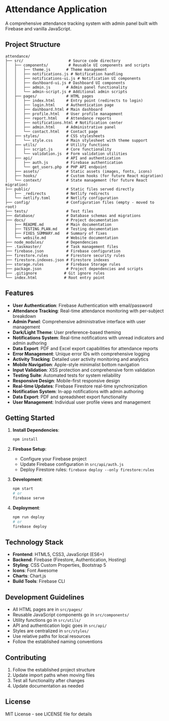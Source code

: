 # Attendance Application

A comprehensive attendance tracking system with admin panel built with Firebase and vanilla JavaScript.

## Project Structure

```
attendance/
├── src/                    # Source code directory
│   ├── components/         # Reusable UI components and scripts
│   │   ├── theme.js       # Theme management
│   │   ├── notifications.js # Notification handling
│   │   ├── notifications-ui.js # Notification UI components
│   │   ├── dashboard-ui.js # Dashboard UI components
│   │   ├── admin.js       # Admin panel functionality
│   │   └── admin-script.js # Additional admin scripts
│   ├── pages/             # HTML pages
│   │   ├── index.html     # Entry point (redirects to login)
│   │   ├── login.html     # Authentication page
│   │   ├── dashboard.html # Main dashboard
│   │   ├── profile.html   # User profile management
│   │   ├── report.html    # Attendance reports
│   │   ├── notifications.html # Notification center
│   │   ├── admin.html     # Administrative panel
│   │   └── contact.html   # Contact page
│   ├── styles/            # CSS stylesheets
│   │   └── style.css      # Main stylesheet with theme support
│   ├── utils/             # Utility functions
│   │   ├── script.js      # Core functionality
│   │   └── validation.js  # Form validation utilities
│   ├── api/               # API and authentication
│   │   ├── auth.js        # Firebase authentication
│   │   └── get_users.php  # PHP API endpoint
│   ├── assets/            # Static assets (images, fonts, icons)
│   ├── hooks/             # Custom hooks (for future React migration)
│   └── context/           # State management (for future React migration)
├── public/                # Static files served directly
│   ├── _redirects         # Netlify redirects
│   └── netlify.toml       # Netlify configuration
├── config/                # Configuration files (empty - moved to root)
├── tests/                 # Test files
├── database/              # Database schemas and migrations
├── docs/                  # Project documentation
│   ├── README.md          # Main documentation
│   ├── TESTING_PLAN.md    # Testing documentation
│   ├── FIXES_SUMMARY.md   # Summary of fixes
│   └── website.md         # Website documentation
├── node_modules/          # Dependencies
├── .taskmaster/           # Task management files
├── firebase.json          # Firebase configuration
├── firestore.rules        # Firestore security rules
├── firestore.indexes.json # Firestore indexes
├── storage.rules          # Firebase Storage rules
├── package.json           # Project dependencies and scripts
├── .gitignore            # Git ignore rules
└── index.html            # Root entry point
```

## Features

- **User Authentication**: Firebase Authentication with email/password
- **Attendance Tracking**: Real-time attendance monitoring with per-subject breakdown
- **Admin Panel**: Comprehensive administrative interface with user management
- **Dark/Light Theme**: User preference-based theming
- **Notifications System**: Real-time notifications with unread indicators and admin authoring
- **Data Export**: PDF and Excel export capabilities for attendance reports
- **Error Management**: Unique error IDs with comprehensive logging
- **Activity Tracking**: Detailed user activity monitoring and analytics
- **Mobile Navigation**: Apple-style minimalist bottom navigation
- **Input Validation**: XSS protection and comprehensive form validation
- **Testing Suite**: Automated tests for system reliability
- **Responsive Design**: Mobile-first responsive design
- **Real-time Updates**: Firebase Firestore real-time synchronization
- **Notification System**: In-app notifications with admin authoring
- **Data Export**: PDF and spreadsheet export functionality
- **User Management**: Individual user profile views and management

## Getting Started

1. **Install Dependencies**:
   ```bash
   npm install
   ```

2. **Firebase Setup**:
   - Configure your Firebase project
   - Update Firebase configuration in `src/api/auth.js`
   - Deploy Firestore rules: `firebase deploy --only firestore:rules`

3. **Development**:
   ```bash
   npm start
   # or
   firebase serve
   ```

4. **Deployment**:
   ```bash
   npm run deploy
   # or
   firebase deploy
   ```

## Technology Stack

- **Frontend**: HTML5, CSS3, JavaScript (ES6+)
- **Backend**: Firebase (Firestore, Authentication, Hosting)
- **Styling**: CSS Custom Properties, Bootstrap 5
- **Icons**: Font Awesome
- **Charts**: Chart.js
- **Build Tools**: Firebase CLI

## Development Guidelines

- All HTML pages are in `src/pages/`
- Reusable JavaScript components go in `src/components/`
- Utility functions go in `src/utils/`
- API and authentication logic goes in `src/api/`
- Styles are centralized in `src/styles/`
- Use relative paths for local resources
- Follow the established naming conventions

## Contributing

1. Follow the established project structure
2. Update import paths when moving files
3. Test all functionality after changes
4. Update documentation as needed

## License

MIT License - see LICENSE file for details
